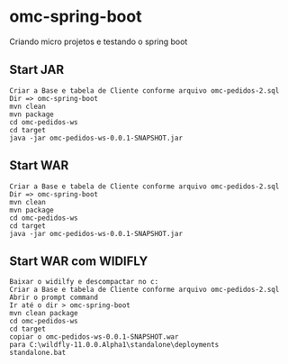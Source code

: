 # omc-spring-boot

Criando micro projetos e testando o spring boot


Start JAR
------------
	Criar a Base e tabela de Cliente conforme arquivo omc-pedidos-2.sql
	Dir => omc-spring-boot
	mvn clean
	mvn package
	cd omc-pedidos-ws
	cd target
	java -jar omc-pedidos-ws-0.0.1-SNAPSHOT.jar


	
Start WAR
------------
	Criar a Base e tabela de Cliente conforme arquivo omc-pedidos-2.sql
	Dir => omc-spring-boot
	mvn clean
	mvn package
	cd omc-pedidos-ws
	cd target
	java -jar omc-pedidos-ws-0.0.1-SNAPSHOT.jar


Start WAR com WIDIFLY
------------
	Baixar o widilfy e descompactar no c:
	Criar a Base e tabela de Cliente conforme arquivo omc-pedidos-2.sql
	Abrir o prompt command
	Ir até o dir > omc-spring-boot
	mvn clean package
	cd omc-pedidos-ws
	cd target
	copiar o omc-pedidos-ws-0.0.1-SNAPSHOT.war
	para C:\wildfly-11.0.0.Alpha1\standalone\deployments
	standalone.bat
	


